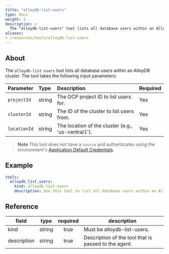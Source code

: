 ```yaml
---
title: "alloydb-list-users"
type: docs
weight: 1
description: >
  The "alloydb-list-users" tool lists all database users within an AlloyDB cluster.
aliases:
- /resources/tools/alloydb-list-users
---
```


## About

The `alloydb-list-users` tool lists all database users within an AlloyDB cluster.
The tool takes the following input parameters:
	
| Parameter  | Type   | Description                                                                              | Required |
| :--------- | :----- | :--------------------------------------------------------------------------------------- | :------- |
| `projectId`  | string | The GCP project ID to list users for.                                                 | Yes      |
| `clusterId` | string | The ID of the cluster to list users from.                                                | Yes      |
| `locationId` | string | The location of the cluster (e.g., 'us-central1'). | Yes       |
> **Note**
> This tool does not have a `source` and authenticates using the environment's
[Application Default Credentials](https://cloud.google.com/docs/authentication/application-default-credentials).

## Example

```yaml
tools:
  alloydb_list_users:
    kind: alloydb-list-users
    description: Use this tool to list all database users within an AlloyDB cluster
```
## Reference
| **field**   |                  **type**                  | **required** | **description**                                                                                  |
|-------------|:------------------------------------------:|:------------:|--------------------------------------------------------------------------------------------------|
| kind        |                   string                   |     true     | Must be alloydb-list-users.                                                                  |                                               |
| description |                   string                   |     true     | Description of the tool that is passed to the agent.                                             |